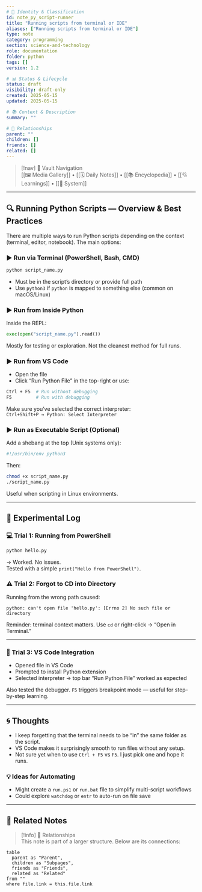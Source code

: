 ```yaml
---
# 📄 Identity & Classification
id: note_py_script-runner
title: "Running scripts from terminal or IDE"
aliases: ["Running scripts from terminal or IDE"]
type: note
category: programming
section: science-and-technology
role: documentation
folder: python
tags: []
version: 1.2

# 📊 Status & Lifecycle
status: draft
visibility: draft-only
created: 2025-05-15
updated: 2025-05-15

# 📚 Context & Description
summary: ""

# 🧱 Relationships
parent: ""
children: []
friends: []
related: []
---
```



> [!nav] 🧱 Vault Navigation  
> [[🖼 Media Gallery]] • [[🗓 Daily Notes]] • [[📚 Encyclopedia]] • [[💘 Learnings]] • [[🧠 System]]

---


## 🔍 Running Python Scripts — Overview & Best Practices

There are multiple ways to run Python scripts depending on the context (terminal, editor, notebook). The main options:

### ▶️ Run via Terminal (PowerShell, Bash, CMD)

```bash
python script_name.py
```

- Must be in the script’s directory or provide full path
- Use `python3` if `python` is mapped to something else (common on macOS/Linux)

### ▶️ Run from Inside Python

Inside the REPL:

```python
exec(open("script_name.py").read())
```

Mostly for testing or exploration. Not the cleanest method for full runs.

### ▶️ Run from VS Code

- Open the file
- Click “Run Python File” in the top-right or use:

```bash
Ctrl + F5  # Run without debugging
F5         # Run with debugging
```

Make sure you’ve selected the correct interpreter:  
`Ctrl+Shift+P → Python: Select Interpreter`

### ▶️ Run as Executable Script (Optional)

Add a shebang at the top (Unix systems only):

```python
#!/usr/bin/env python3
```

Then:

```bash
chmod +x script_name.py
./script_name.py
```

Useful when scripting in Linux environments.

---

## 🧪 Experimental Log

### 💻 Trial 1: Running from PowerShell

```bash
python hello.py
```

→ Worked. No issues.  
Tested with a simple `print("Hello from PowerShell")`.

### ⚠️ Trial 2: Forgot to CD into Directory

Running from the wrong path caused:

```text
python: can't open file 'hello.py': [Errno 2] No such file or directory
```

Reminder: terminal context matters. Use `cd` or right-click → “Open in Terminal.”

---

### 🧪 Trial 3: VS Code Integration

- Opened file in VS Code
- Prompted to install Python extension
- Selected interpreter → top bar “Run Python File” worked as expected

Also tested the debugger. `F5` triggers breakpoint mode — useful for step-by-step learning.

---

## 🌀 Thoughts
- I keep forgetting that the terminal needs to be “in” the same folder as the script.
- VS Code makes it surprisingly smooth to run files without any setup.
- Not sure yet when to use `Ctrl + F5` vs `F5`. I just pick one and hope it runs.

### 💡 Ideas for Automating

- Might create a `run.ps1` or `run.bat` file to simplify multi-script workflows
- Could explore `watchdog` or `entr` to auto-run on file save

---

## 🔗 Related Notes

> [!info] 🧠 Relationships  
> This note is part of a larger structure. Below are its connections:

```dataview
table
  parent as "Parent",
  children as "Subpages",
  friends as "Friends",
  related as "Related"
from ""
where file.link = this.file.link
```
